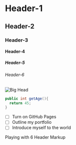 # Header-1
## Header-2
### Header-3
#### Header-4
##### Header-5
###### Header-6

![Big Head](https://octodex.github.com/images/yaktocat.png)

``` Java
public int getAge(){
  return 45;
}
```
- [ ] Turn on GitHub Pages
- [ ] Outline my portfolio
- [ ] Introduce myself to the world

Playing with 6 Header Markup
